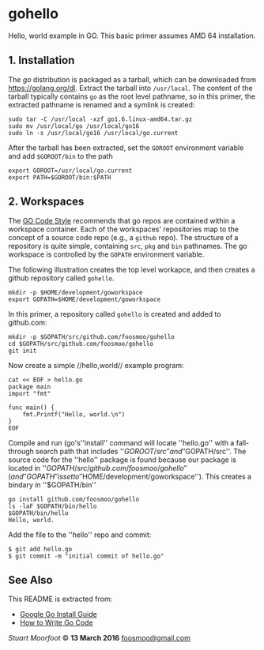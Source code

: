 # gohello
Hello, world example in GO. This basic primer assumes AMD 64 installation.

## 1. Installation ##

The *go* distribution is packaged as a tarball, which can be downloaded from https://golang.org/dl.  Extract the tarball into `/usr/local`. The content of the tarball typically contains `go` as the root level pathname, so in this primer, the extracted pathname is renamed and a symlink is created:

```
sudo tar -C /usr/local -xzf go1.6.linux-amd64.tar.gz
sudo mv /usr/local/go /usr/local/go16
sudo ln -s /usr/local/go16 /usr/local/go.current
```

After the tarball has been extracted, set the `GOROOT` environment variable and add `$GOROOT/bin` to the path

```
export GOROOT=/usr/local/go.current
export PATH=$GOROOT/bin:$PATH
```

## 2. Workspaces ##
 
The [GO Code Style](https://golang.org/doc/code.html) recommends that go repos are contained within a workspace container. Each of the workspaces' repositories map to the concept of a source code repo (e.g., a `github` repo). The structure of a repository is quite simple, containing `src`, `pkg` and `bin` pathnames. The go workspace is controlled by the `GOPATH` environment variable.

The following illustration creates the top level workapce, and then creates a github repository called `gohello`. 

```
mkdir -p $HOME/development/goworkspace
export GOPATH=$HOME/development/goworkspace
```


In this primer, a repository called `gohello` is created and added to github.com:

```
mkdir -p $GOPATH/src/github.com/foosmoo/gohello
cd $GOPATH/src/github.com/foosmoo/gohello
git init
```

Now create a simple //hello,world// example program:

```
cat << EOF > hello.go
package main
import "fmt"

func main() {
    fmt.Printf("Hello, world.\n")
}
EOF
```

Compile and run (go's''install'' command will locate ''hello.go'' with a fall-through search path that includes ''$GOROOT/src'' and ''$GOPATH/src''. The source code for the ''hello'' package is found because our package is located in ''$GOPATH/src/github.com/foosmoo/gohello'' (and ''GOPATH'' is set to ''$HOME/development/goworkspace''). This creates a bindary in ''$GOPATH/bin''

```
go install github.com/foosmoo/gohello
ls -laF $GOPATH/bin/hello
$GOPATH/bin/hello
Hello, world.
```

Add the file to the ''hello'' repo and commit:

```
$ git add hello.go
$ git commit -m "initial commit of hello.go"
```


## See Also ##

This README is extracted from:
   * [Google Go Install Guide](https://golang.org/doc/install)
   * [How to Write Go Code](https://golang.org/doc/code.html)

*Stuart Moorfoot* © **13 March 2016** foosmoo@gmail.com
